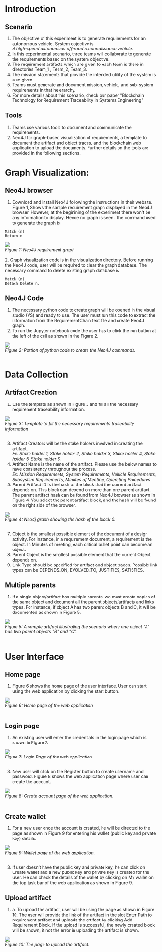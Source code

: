 # Introduction
## Scenario
1. The objective of this experiment is to generate requirements for an autonomous vehicle. System objective is <br>
   _A high-speed autonomous off-road reconnaissance vehicle._
2. In this experimental scenario, three teams will collaborate to generate the requirements based on the system objective.
3. The requirement artifacts which are given to each team is there in directories Team_1 , Team_2, Team_3.
4. The mission statements that provide the intended utility of the system is also given.
5. Teams must generate and document mission, vehicle, and sub-system requirements in that heierarchy.
6. For more details about this scenario, check our paper "Blockchain Technology for Requirement Traceability in Systems Engineering"

## Tools
1. Teams use various tools to document and communicate the requirements.
2. Neo4J for graph-based visualization of requirements, a template to document the artifact and object traces, and the blockchain web application to upload the documents. Further details on the tools are provided in the following sections.

# Graph Visualization:   
## Neo4J browser
1. Download and install Neo4J following the instructions in their website. Figure 1, Shows the sample requirement graph displayed in the Neo4J browser. However, at the beginining of the experiment there won't be any information to display. Hence no graph is seen. The command used to generate the graph is
```
Match (n)
Return n
```
![](/experiment/assets/neo4j_browser.png) <br>
*Figure 1: Neo4J requirement graph* <br>
<br>
2. Graph visualization code is in the visualization directory. Before running the Neo4J code, user will be required to clear the graph database. The necessary command to delete existing graph database is
```
Match (n) 
Detach Delete n.
```
## Neo4J Code
1. The necessary python code to create graph will be opened in the visual studio (VS) and ready to use. The user must run this code to extract the information from the RequirementChain text file and create Neo4J graph.
2. To run the Jupyter notebook code the user has to click the run button at the left of the cell as shown in the Figure 2. <br>

![](/experiment/assets/neo4j_code_snippet.png) <br>
*Figure 2: Portion of python code to create the Neo4J commands.* <br>
<br>

# Data Collection
## Artifact Creation
1. Use the template as shown in Figure 3 and fill all the necessary requirement traceability information. <br>
   
![](/experiment/assets/art_template.png) <br>
*Figure 3: Template to fill the necessary requirements traceability information* <br>
<br> 

3. Artifact Creators will be the stake holders involved in creating the artifact. <br>
   _Ex. Stake holder 1, Stake holder 2, Stake holder 3, Stake holder 4, Stake holder 5, Stake holder 6._
4. Artifact Name is the name of the artifact. Please use the below names to have consistency throughout the process. <br>
  _Ex: Mission Requirements, System Requirements, Vehicle Requirements, Subsystem Requirements, Minutes of Meeting, Operating Procedures_
5. Parent Artifact ID is the hash of the block that the current artifact depends on. This block can depend on more than one parent artifact. The parent artifact hash can be found from Neo4J browser as shown in Figure 4. You select the parent artifact block, and the hash will be found on the right side of the browser. <br> 

![](/experiment/assets/neo4j_browser_2.png) <br>
*Figure 4: Neo4j graph showing the hash of the block 0.* <br>
<br>

7. Object is the smallest possible element of the document of a design activity. For instance, in a requirement document, a requirement is the object. In Minutes of meeting, each critical bullet point can become an object.
8. Parent Object is the smallest possible element that the current Object depends on.
9. Link Type should be specified for artifact and object traces. Possible link types can be DEPENDS_ON, EVOLVED_TO, JUSTIFIES, SATISFIES. <br> 

## Multiple parents
1. If a single object/artifact has multiple parents, we must create copies of the same object and document all the parent objects/artifacts and links types.   For instance, if object A has two parent objects B and C, it will be documented as shown in Figure 5. <br>
   
![](/experiment/assets/art_template2.png) <br>
*Figure 5: A sample artifact illustrating the scenario where one object "A" has two parent objects "B" and "C".* <br>
<br> 

# User Interface
## Home page
1. Figure 6 shows the home page of the user interface. User can start using the web application by clicking the start button. <br>
   
![](/experiment/assets/web_app_welcome.png) <br>
*Figure 6: Home page of the web application* <br>
<br> 

## Login page
1. An existing user will enter the credentials in the login page which is shown in Figure 7. <br>
   
![](/experiment/assets/web_app_login.png) <br>
*Figure 7: Login Page of the web application* <br>
<br> 

3. New user will click on the Register button to create username and password. Figure 8 shows the web application page where user can create the account. <br>
   
![](/experiment/assets/web_app_create_account.png) <br>
*Figure 8: Create account page of the web application.* <br>
<br> 

## Create wallet
1. For a new user once the account is created, he will be directed to the page as shown in Figure 9 for entering his wallet (public key and private key) details. <br>

![](/experiment/assets/web_app_create_wallet.png) <br>
*Figure 9: Wallet page of the web application.* <br>
<br> 

3. If user doesn’t have the public key and private key, he can click on Create Wallet and a new public key and private key is created for the user. He can check the details of the wallet by clicking on My wallet on the top task bar of the web application as shown in Figure 9.

## Upload artifact
1. a.	To upload the artifact, user will be using the page as shown in Figure 10. The user will provide the link of the artifact in the slot Enter Path to requirement artifact and uploads the artifact by clicking Add Requirement Block. If the upload is successful, the newly created block will be shown, if not the error in uploading the artifact is shown. <br>
   
![](/experiment/assets/web_app_upload_artifact.png) <br>
*Figure 10: The page to upload the artifact.* <br>
<br> 

